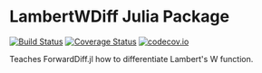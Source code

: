 
# LambertWDiff Julia Package

[![Build Status](https://travis-ci.org/cossio/LambertWDiff.jl.svg?branch=master)](https://travis-ci.org/cossio/LambertWDiff.jl)
[![Coverage Status](https://coveralls.io/repos/github/cossio/LambertWDiff.jl/badge.svg?branch=master)](https://coveralls.io/github/cossio/LambertWDiff.jl?branch=master)
[![codecov.io](http://codecov.io/github/cossio/LambertWDiff.jl/coverage.svg?branch=master)](http://codecov.io/github/cossio/LambertWDiff.jl?branch=master)


Teaches ForwardDiff.jl how to differentiate Lambert's W function.